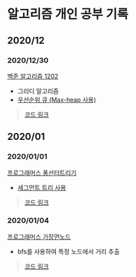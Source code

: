 # 알고리즘 개인 공부 기록

## 2020/12

### 2020/12/30

[백준 알고리즘 1202](https://www.acmicpc.net/problem/1202)

- 그리디 알고리즘
- [우선순위 큐 (Max-heap 사용)](src/ilbs/max-heap.js)

> [코드 링크](src/answers/1202.js)

## 2020/01

### 2020/01/01

[프로그래머스 풍선터트리기](https://programmers.co.kr/learn/courses/30/lessons/68646?language=javascript)

- [세그먼트 트리 사용](src/libs/segment-tree.js)

> [코드 링크](src/answers/풍선터트리기.js)

### 2020/01/04

[프로그래머스 가장먼노드](https://programmers.co.kr/learn/courses/30/lessons/49189)

- bfs를 사용하여 특정 노드에서 거리 추출

> [코드 링크](src/answers/가장먼노드.js)
